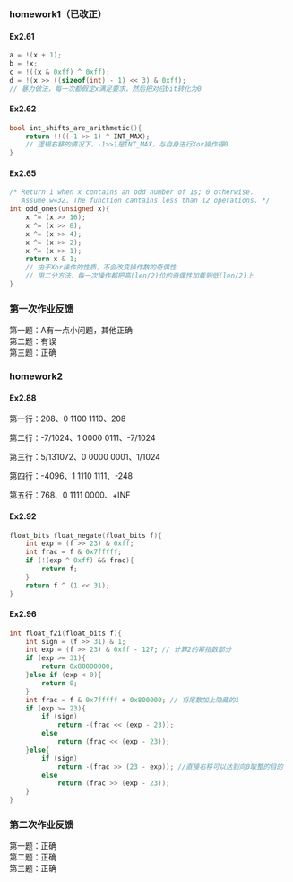 ### homework1（已改正）
#### Ex2.61

```c
a = !(x + 1);
b = !x;
c = !((x & 0xff) ^ 0xff);
d = !(x >> ((sizeof(int) - 1) << 3) & 0xff);
// 暴力做法，每一次都假定x满足要求，然后把对应bit转化为0
```

#### Ex2.62

```c
bool int_shifts_are_arithmetic(){
	return !!((-1 >> 1) ^ INT_MAX);
	// 逻辑右移的情况下，-1>>1是INT_MAX，与自身进行Xor操作得0
}
```

#### Ex2.65

```c
/* Return 1 when x contains an odd number of 1s; 0 otherwise.
   Assume w=32. The function cantains less than 12 operations. */
int odd_ones(unsigned x){
	x ^= (x >> 16);
	x ^= (x >> 8);
	x ^= (x >> 4);
	x ^= (x >> 2);
	x ^= (x >> 1);
	return x & 1;
	// 由于Xor操作的性质，不会改变操作数的奇偶性
	// 用二分方法，每一次操作都把高(len/2)位的奇偶性加载到低(len/2)上
}
```

### 第一次作业反馈

第一题：A有一点小问题，其他正确  
第二题：有误  
第三题：正确

### homework2

#### Ex2.88

第一行：208、0 1100 1110、208

第二行：-7/1024、1 0000 0111、-7/1024

第三行：5/131072、0 0000 0001、1/1024

第四行：-4096、1 1110 1111、-248

第五行：768、0 1111 0000、+INF

#### Ex2.92

```C
float_bits float_negate(float_bits f){
    int exp = (f >> 23) & 0xff;
    int frac = f & 0x7fffff;
    if (!(exp ^ 0xff) && frac){
        return f;
    }
    return f ^ (1 << 31);
}
```

#### Ex2.96

```c
int float_f2i(float_bits f){
    int sign = (f >> 31) & 1;
    int exp = (f >> 23) & 0xff - 127; // 计算2的幂指数部分
    if (exp >= 31){
        return 0x80000000;
    }else if (exp < 0){
        return 0;
    }
    int frac = f & 0x7fffff + 0x800000; // 将尾数加上隐藏的1
    if (exp >= 23){
        if (sign)
            return -(frac << (exp - 23));
        else
            return (frac << (exp - 23));
    }else{
        if (sign)
            return -(frac >> (23 - exp)); //直接右移可以达到向0取整的目的
        else
            return (frac >> (exp - 23));
    }
}
```

### 第二次作业反馈

第一题：正确  
第二题：正确  
第三题：正确
